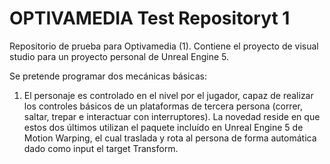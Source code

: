 # OPTIVAMEDIA Test Repositoryt 1
Repositorio de prueba para Optivamedia (1). Contiene el proyecto de visual studio para un proyecto personal de Unreal Engine 5.

Se pretende programar dos mecánicas básicas:
1. El personaje es controlado en el nivel por el jugador, capaz de realizar los controles básicos de un plataformas de tercera persona (correr, saltar, trepar e interactuar con interruptores). La novedad reside en que estos dos últimos utilizan el paquete incluído en Unreal Engine 5 de Motion Warping, el cual traslada y rota al persona de forma automática dado como input el target Transform.   
